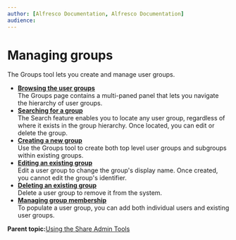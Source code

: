 ```yaml
---
author: [Alfresco Documentation, Alfresco Documentation]
audience: 
---
```


# Managing groups

The Groups tool lets you create and manage user groups.

  

-   **[Browsing the user groups](../tasks/admintools-group-browse.md)**  
The Groups page contains a multi-paned panel that lets you navigate the hierarchy of user groups.
-   **[Searching for a group](../tasks/admintools-group-search.md)**  
The Search feature enables you to locate any user group, regardless of where it exists in the group hierarchy. Once located, you can edit or delete the group.
-   **[Creating a new group](../tasks/admintools-group-new.md)**  
Use the Groups tool to create both top level user groups and subgroups within existing groups.
-   **[Editing an existing group](../tasks/admintools-group-edit.md)**  
Edit a user group to change the group's display name. Once created, you cannot edit the group's identifier.
-   **[Deleting an existing group](../tasks/admintools-group-delete.md)**  
Delete a user group to remove it from the system.
-   **[Managing group membership](../tasks/admintools-group-membership.md)**  
To populate a user group, you can add both individual users and existing user groups.

**Parent topic:**[Using the Share Admin Tools](../concepts/admintools.md)

